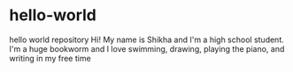# hello-world
hello world repository
Hi!
My name is Shikha and I'm a high school student. I'm a huge bookworm and I love swimming, drawing, playing the piano, and writing in my free time
